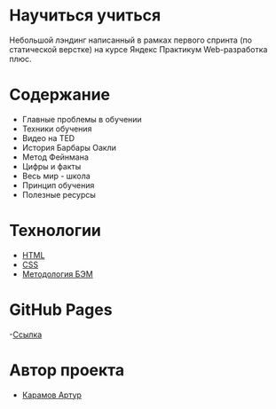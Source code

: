 # Научиться учиться
Небольшой лэндинг написанный в рамках первого спринта (по статической верстке) на курсе Яндекс Практикум Web-разработка плюс.
# Содержание
- Главные проблемы в обучении
- Техники обучения
- Видео на TED
- История Барбары Оакли
- Метод Фейнмана
- Цифры и факты
- Весь мир - школа
- Принцип обучения
- Полезные ресурсы

# Технологии
- [HTML](https://ru.wikipedia.org/wiki/HTML)
- [CSS](https://ru.wikipedia.org/wiki/CSS)
- [Методология БЭМ](https://ru.wikipedia.org/wiki/БЭМ)

# GitHub Pages
-[Ссылка](https://arturkaramov.github.io/how-to-learn-plus/)

# Автор проекта
- [Карамов Артур](https://github.com/ArturKaramov)
